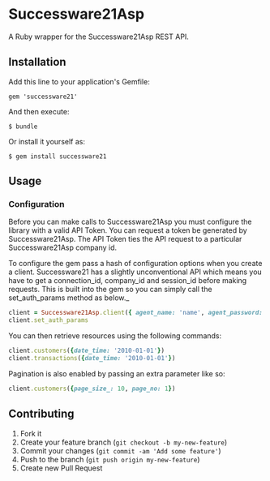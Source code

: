# Successware21Asp

A Ruby wrapper for the Successware21Asp REST API.

## Installation

Add this line to your application's Gemfile:

    gem 'successware21'

And then execute:

    $ bundle

Or install it yourself as:

    $ gem install successware21

## Usage

### Configuration

Before you can make calls to Successware21Asp you must configure the library with a valid API Token. You can request
a token be generated by Successware21Asp. The API Token ties the API request to a particular Successware21Asp company id.

To configure the  gem pass a hash of configuration options when you create a client. 
Successware21 has a slightly unconventional API which means you have to get a 
connection_id, company_id and session_id before making requests. 
This is built into the gem so you can simply call the set_auth_params method as below._  

```ruby
client = Successware21Asp.client({ agent_name: 'name', agent_password: 'password', master_id: 123, user_name: 'test user', user_password: 'test pass', company_id: 123 })
client.set_auth_params
```

You can then retrieve resources using the following commands:

```ruby
client.customers({date_time: '2010-01-01'})
client.transactions({date_time: '2010-01-01'})
```

Pagination is also enabled by passing an extra parameter like so:

```ruby
client.customers({page_size_: 10, page_no: 1})
```

## Contributing

1. Fork it
2. Create your feature branch (`git checkout -b my-new-feature`)
3. Commit your changes (`git commit -am 'Add some feature'`)
4. Push to the branch (`git push origin my-new-feature`)
5. Create new Pull Request
